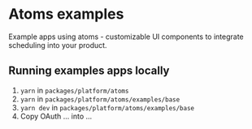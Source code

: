# Atoms examples
Example apps using atoms - customizable UI components to integrate scheduling into your product.

## Running examples apps locally

1. `yarn` in `packages/platform/atoms`
2. `yarn` in  `packages/platform/atoms/examples/base`
3. `yarn dev` in `packages/platform/atoms/examples/base`
4. Copy OAuth ... into ...
